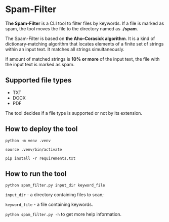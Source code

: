 # Spam-Filter

**The Spam-Filter** is a CLI tool to filter files by keywords. If a file is
marked as spam, the tool moves the file to the directory named as
**./spam**.

The Spam-Filter is based on **the Aho–Corasick algorithm**. It is a
kind of dictionary-matching algorithm that locates elements of a finite
set of strings within an input text. It matches all strings
simultaneously.

If amount of matched strings is **10% or more** of the input text, the
file with the input text is marked as spam.

## Supported file types

- TXT
- DOCX
- PDF

The tool decides if a file type is supported or not by its extension.

## How to deploy the tool

``python -m venv .venv``

``source .venv/bin/activate``

``pip install -r requirements.txt``

## How to run the tool

``python spam_filter.py input_dir keyword_file``

``input_dir`` - a directory containing files to scan;

``keyword_file`` - a file containing keywords.

``python spam_filter.py -h`` to get more help information.
